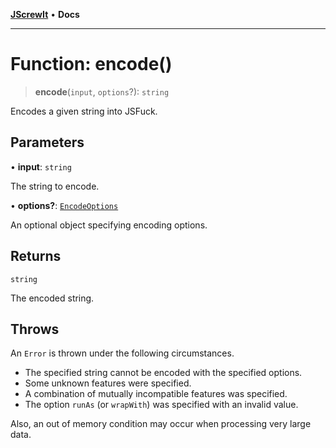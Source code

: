 [**JScrewIt**](../README.md) • **Docs**

***

# Function: encode()

> **encode**(`input`, `options`?): `string`

Encodes a given string into JSFuck.

## Parameters

• **input**: `string`

The string to encode.

• **options?**: [`EncodeOptions`](../interfaces/EncodeOptions.md)

An optional object specifying encoding options.

## Returns

`string`

The encoded string.

## Throws

An `Error` is thrown under the following circumstances.
 - The specified string cannot be encoded with the specified options.
 - Some unknown features were specified.
 - A combination of mutually incompatible features was specified.
 - The option `runAs` (or `wrapWith`) was specified with an invalid value.

Also, an out of memory condition may occur when processing very large data.
